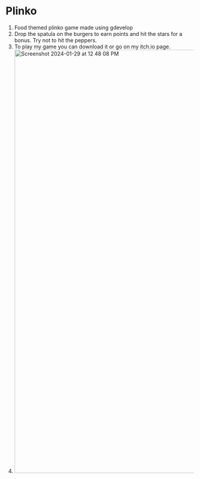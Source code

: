# Plinko
1. Food themed plinko game made using gdevelop
2. Drop the spatula on the burgers to earn points and hit the stars for a bonus. Try not to hit the peppers.
3. To play my game you can download it or go on my itch.io page.
4.  <img width="1134" alt="Screenshot 2024-01-29 at 12 48 08 PM" src="https://github.com/Tbeene/Plinko/assets/148898588/2c1283fc-712a-4012-b81f-f54cf269da79">
